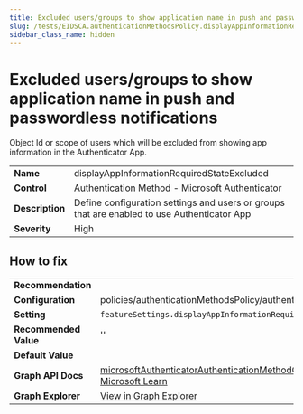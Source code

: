 ```yaml
---
title: Excluded users/groups to show application name in push and passwordless notifications (displayAppInformationRequiredStateExcluded)
slug: /tests/EIDSCA.authenticationMethodsPolicy.displayAppInformationRequiredStateExcluded
sidebar_class_name: hidden
---
```


# Excluded users/groups to show application name in push and passwordless notifications

Object Id or scope of users which will be excluded from showing app information in the Authenticator App.

| | |
|-|-|
| **Name** | displayAppInformationRequiredStateExcluded |
| **Control** | Authentication Method - Microsoft Authenticator |
| **Description** | Define configuration settings and users or groups that are enabled to use Authenticator App |
| **Severity** | High |

## How to fix
| | |
|-|-|
| **Recommendation** |  |
| **Configuration** | policies/authenticationMethodsPolicy/authenticationMethodConfigurations('MicrosoftAuthenticator') |
| **Setting** | `featureSettings.displayAppInformationRequiredState.excludeTarget.id` |
| **Recommended Value** | '' |
| **Default Value** |  |
| **Graph API Docs** | [microsoftAuthenticatorAuthenticationMethodConfiguration resource type - Microsoft Graph v1.0 - Microsoft Learn](https://learn.microsoft.com/en-us/graph/api/resources/microsoftauthenticatorauthenticationmethodconfiguration) |
| **Graph Explorer** | [View in Graph Explorer](https://developer.microsoft.com/en-us/graph/graph-explorer?request=policies/authenticationMethodsPolicy/authenticationMethodConfigurations('MicrosoftAuthenticator')&method=GET&version=beta&GraphUrl=https://graph.microsoft.com) |



